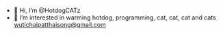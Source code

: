 - 👋 Hi, I’m @HotdogCATz
- 👀 I’m interested in warming hotdog, programming, cat, cat, cat and cats
wutichaipatthaisong@gmail.com <personal e-mail>

<!---
HotdogCATz/HotdogCATz is a ✨ special ✨ repository because its `README.md` (this file) appears on your GitHub profile.
You can click the Preview link to take a look at your changes.
--->

